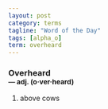 ```yaml
---
layout: post
category: terms
tagline: "Word of the Day"
tags: [alpha_o]
term: overheard
---
```


<h3>Overheard<br/> <small>&mdash; adj. (o<span>&middot;</span>ver<span>&middot;</span>heard)</small></h3>
<p><ol><li>above cows</li>
</ol></p>
